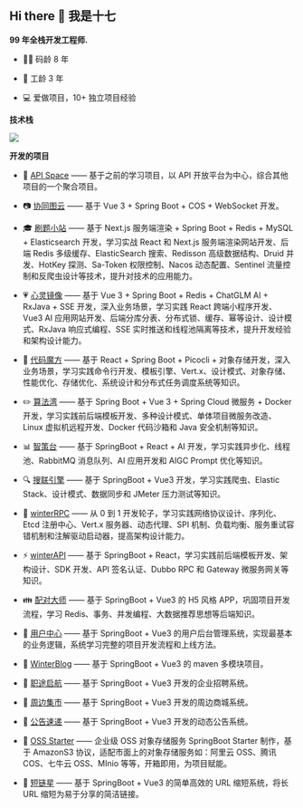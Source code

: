 ## Hi there 👋 我是十七

**99 年全栈开发工程师.**
- 👨‍💻 码龄 8 年

- 🏡 工龄 3 年

- 💻 爱做项目，10+ 独立项目经验

**技术栈**
<!-- https://github.com/tandpfun/skill-icons -->
<img align="center" src="https://skillicons.dev/icons?i=java,spring,mysql,redis,elasticsearch,rabbitmq,docker,jenkins,kubernetes,html,css,js,ts,vue,vite,pinia,react,nodejs,nginx,git,github,gitlab,linux,md,vscode,visualstudio,idea,webstorm,pycharm,rider&theme=light" />

**开发的项目**
- 🎉 [API Space](https://github.com/wangweidong929/winter-api-space-backend) —— 基于之前的学习项目，以 API 开放平台为中心，综合其他项目的一个聚合项目。

- 📷 [协同图云](https://github.com/wangweidong929/winter-cloud-picture-backend) —— 基于 Vue 3 + Spring Boot + COS + WebSocket 开发。

- 🎓 [刷题小站](https://github.com/wangweidong929/winter-interview-backend) —— 基于 Next.js 服务端渲染 + Spring Boot + Redis + MySQL + Elasticsearch 开发，学习实战 React 和 Next.js 服务端渲染网站开发、后端 Redis 多级缓存、ElasticSearch 搜索、Redisson 高级数据结构、Druid 并发、HotKey 探测、Sa-Token 权限控制、Nacos 动态配置、Sentinel 流量控制和反爬虫设计等技术，提升对技术的应用能力。

- 💗 [心灵镜像](https://github.com/wangweidong929/winter-ai-answer-backend) —— 基于 Vue 3 + Spring Boot + Redis + ChatGLM AI + RxJava + SSE 开发，深入业务场景，学习实践 React 跨端小程序开发、Vue3 AI 应用网站开发、后端分库分表、分布式锁、缓存、幂等设计、设计模式、RxJava 响应式编程、SSE 实时推送和线程池隔离等技术，提升开发经验和架构设计能力。

- 🎲 [代码魔方](https://github.com/wangweidong929/winter-gen-code-backend) —— 基于 React + Spring Boot + Picocli + 对象存储开发，深入业务场景，学习实践命令行开发、模板引擎、Vert.x、设计模式、对象存储、性能优化、存储优化、系统设计和分布式任务调度系统等知识。

- ✏️ [算法湾](https://github.com/wangweidong929/winter-oj-backend) —— 基于 Spring Boot + Vue 3 + Spring Cloud 微服务 + Docker 开发，学习实践前后端模板开发、多种设计模式、单体项目微服务改造、Linux 虚拟机远程开发、Docker 代码沙箱和 Java 安全机制等知识。

- 📊 [智策台](https://github.com/wangweidong929/winter-bi-backend) —— 基于 SpringBoot + React + AI 开发，学习实践异步化、线程池、RabbitMQ 消息队列、AI 应用开发和 AIGC Prompt 优化等知识。

- 🔍 [搜联引擎](https://github.com/wangweidong929/winter-search-backend) —— 基于 SpringBoot + Vue3 开发，学习实践爬虫、Elastic Stack、设计模式、数据同步和 JMeter 压力测试等知识。

- 🔨 [winterRPC](https://github.com/wangweidong929/winter-rpc-backend) —— 从 0 到 1 开发轮子，学习实践网络协议设计、序列化、Etcd 注册中心、Vert.x 服务器、动态代理、SPI 机制、负载均衡、服务重试容错机制和注解驱动启动器，提高架构设计能力。

- ⚡ [winterAPI](https://github.com/wangweidong929/winter-api-backend) —— 基于 SpringBoot + React，学习实践前后端模板开发、架构设计、SDK 开发、API 签名认证、Dubbo RPC 和 Gateway 微服务网关等知识。

- 👪 [配对大师](https://github.com/wangweidong929/winter-friend-backend) —— 基于 SpringBoot + Vue3 的 H5 风格 APP，巩固项目开发流程，学习 Redis、事务、并发编程、大数据推荐思想等后端知识。

- 🙍 [用户中心](https://github.com/wangweidong929/winter-user-backend) —— 基于 SpringBoot + Vue3 的用户后台管理系统，实现最基本的业务逻辑，系统学习完整的项目开发流程和上线方法。

- 📖 [WinterBlog](https://github.com/wangweidong929/winter-blog-backend) —— 基于 SpringBoot + Vue3 的 maven 多模块项目。

- 👔 [职途启航](https://github.com/wangweidong929/winter-recruit-backend) —— 基于 SpringBoot + Vue3 开发的企业招聘系统。

- 🎁 [周边集市](https://github.com/wangweidong929/winter-store-backend) —— 基于 SpringBoot + Vue3 开发的周边商城系统。

- 📣 [公告速递](https://github.com/wangweidong929/winter-announcement-backend) —— 基于 SpringBoot + Vue3 开发的动态公告系统。

- 🌟 [OSS Starter](https://github.com/wangweidong929/winter-OSS-backend) —— 企业级 OSS 对象存储服务 SpringBoot Starter 制作，基于 AmazonS3 协议，适配市面上的对象存储服务如：阿里云 OSS、腾讯 COS、七牛云 OSS、MInio 等等，开箱即用，为项目赋能。

- 🔑 [短链星](https://github.com/wangweidong929/winter-short-link-backend) —— 基于 SpringBoot + Vue3 的简单高效的 URL 缩短系统，将长 URL 缩短为易于分享的简洁链接。
